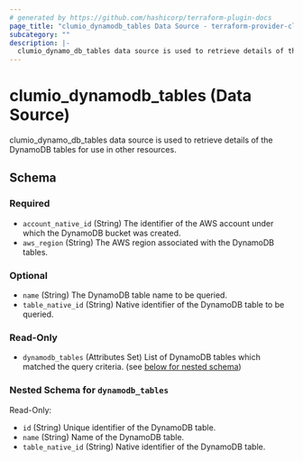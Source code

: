 ```yaml
---
# generated by https://github.com/hashicorp/terraform-plugin-docs
page_title: "clumio_dynamodb_tables Data Source - terraform-provider-clumio"
subcategory: ""
description: |-
  clumio_dynamo_db_tables data source is used to retrieve details of the DynamoDB tables for use in other resources.
---
```


# clumio_dynamodb_tables (Data Source)

clumio_dynamo_db_tables data source is used to retrieve details of the DynamoDB tables for use in other resources.



<!-- schema generated by tfplugindocs -->
## Schema

### Required

- `account_native_id` (String) The identifier of the AWS account under which the DynamoDB bucket was created.
- `aws_region` (String) The AWS region associated with the DynamoDB tables.

### Optional

- `name` (String) The DynamoDB table name to be queried.
- `table_native_id` (String) Native identifier of the DynamoDB table to be queried.

### Read-Only

- `dynamodb_tables` (Attributes Set) List of DynamoDB tables which matched the query criteria. (see [below for nested schema](#nestedatt--dynamodb_tables))

<a id="nestedatt--dynamodb_tables"></a>
### Nested Schema for `dynamodb_tables`

Read-Only:

- `id` (String) Unique identifier of the DynamoDB table.
- `name` (String) Name of the DynamoDB table.
- `table_native_id` (String) Native identifier of the DynamoDB table.
